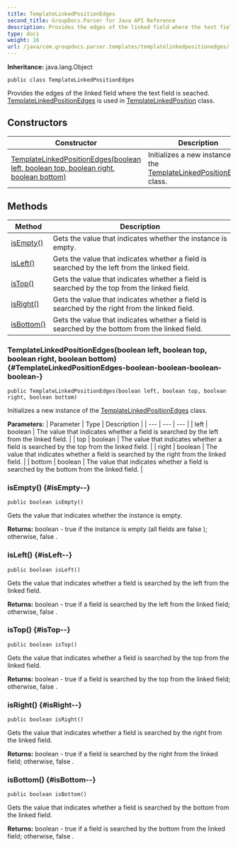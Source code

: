 ```yaml
---
title: TemplateLinkedPositionEdges
second_title: GroupDocs.Parser for Java API Reference
description: Provides the edges of the linked field where the text field is seached.
type: docs
weight: 16
url: /java/com.groupdocs.parser.templates/templatelinkedpositionedges/
---
```

**Inheritance:**
java.lang.Object
```
public class TemplateLinkedPositionEdges
```

Provides the edges of the linked field where the text field is seached. [TemplateLinkedPositionEdges](../../com.groupdocs.parser.templates/templatelinkedpositionedges) is used in [TemplateLinkedPosition](../../com.groupdocs.parser.templates/templatelinkedposition) class.
## Constructors

| Constructor | Description |
| --- | --- |
| [TemplateLinkedPositionEdges(boolean left, boolean top, boolean right, boolean bottom)](#TemplateLinkedPositionEdges-boolean-boolean-boolean-boolean-) | Initializes a new instance of the [TemplateLinkedPositionEdges](../../com.groupdocs.parser.templates/templatelinkedpositionedges) class. |
## Methods

| Method | Description |
| --- | --- |
| [isEmpty()](#isEmpty--) | Gets the value that indicates whether the instance is empty. |
| [isLeft()](#isLeft--) | Gets the value that indicates whether a field is searched by the left from the linked field. |
| [isTop()](#isTop--) | Gets the value that indicates whether a field is searched by the top from the linked field. |
| [isRight()](#isRight--) | Gets the value that indicates whether a field is searched by the right from the linked field. |
| [isBottom()](#isBottom--) | Gets the value that indicates whether a field is searched by the bottom from the linked field. |
### TemplateLinkedPositionEdges(boolean left, boolean top, boolean right, boolean bottom) {#TemplateLinkedPositionEdges-boolean-boolean-boolean-boolean-}
```
public TemplateLinkedPositionEdges(boolean left, boolean top, boolean right, boolean bottom)
```


Initializes a new instance of the [TemplateLinkedPositionEdges](../../com.groupdocs.parser.templates/templatelinkedpositionedges) class.

**Parameters:**
| Parameter | Type | Description |
| --- | --- | --- |
| left | boolean | The value that indicates whether a field is searched by the left from the linked field. |
| top | boolean | The value that indicates whether a field is searched by the top from the linked field. |
| right | boolean | The value that indicates whether a field is searched by the right from the linked field. |
| bottom | boolean | The value that indicates whether a field is searched by the bottom from the linked field. |

### isEmpty() {#isEmpty--}
```
public boolean isEmpty()
```


Gets the value that indicates whether the instance is empty.

**Returns:**
boolean -  true  if the instance is empty (all fields are  false ); otherwise,  false .
### isLeft() {#isLeft--}
```
public boolean isLeft()
```


Gets the value that indicates whether a field is searched by the left from the linked field.

**Returns:**
boolean -  true  if a field is searched by the left from the linked field; otherwise,  false .
### isTop() {#isTop--}
```
public boolean isTop()
```


Gets the value that indicates whether a field is searched by the top from the linked field.

**Returns:**
boolean -  true  if a field is searched by the top from the linked field; otherwise,  false .
### isRight() {#isRight--}
```
public boolean isRight()
```


Gets the value that indicates whether a field is searched by the right from the linked field.

**Returns:**
boolean -  true  if a field is searched by the right from the linked field; otherwise,  false .
### isBottom() {#isBottom--}
```
public boolean isBottom()
```


Gets the value that indicates whether a field is searched by the bottom from the linked field.

**Returns:**
boolean -  true  if a field is searched by the bottom from the linked field; otherwise,  false .
